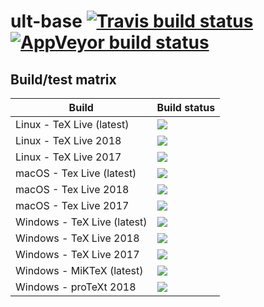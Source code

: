 # ult-base [![Travis build status][travis-badge]][travis-url] [![AppVeyor build status][appveyor-badge]][appveyor-url]


## Build/test matrix

| Build                       | Build status                               |
| --------------------------- | ------------------------------------------ |
| Linux - TeX Live (latest)   | [![][travis-linux-tl-latest-badge]](#)     |
| Linux - TeX Live 2018       | [![][travis-linux-tl-2018-badge]](#)       |
| Linux - TeX Live 2017       | [![][travis-linux-tl-2017-badge]](#)       |
| macOS - Tex Live (latest)   | [![][travis-macos-tl-latest-badge]](#)     |
| macOS - Tex Live 2018       | [![][travis-macos-tl-2018-badge]](#)       |
| macOS - Tex Live 2017       | [![][travis-macos-tl-2017-badge]](#)       |
| Windows - TeX Live (latest) | [![][appveyor-texlive-latest-badge]](#)    |
| Windows - TeX Live 2018     | [![][appveyor-texlive-2018-badge]](#)      |
| Windows - TeX Live 2017     | [![][appveyor-texlive-2017-badge]](#)      |
| Windows - MiKTeX (latest)   | [![][appveyor-miktex-latest-badge]](#)     |
| Windows - proTeXt 2018      | [![][appveyor-protext-2018-badge]](#)      |


[travis-badge]: https://travis-ci.org/egraff/ult-base.svg?branch=master
[travis-url]: https://travis-ci.org/egraff/ult-base
[appveyor-badge]: https://ci.appveyor.com/api/projects/status/2i4xagf9s92eoxwu/branch/master?svg=true
[appveyor-url]: https://ci.appveyor.com/project/egraff/ult-base/branch/master

[travis-linux-tl-latest-badge]: https://travis-matrix-badges.herokuapp.com/repos/egraff/ult-base/branches/master/1
[travis-linux-tl-2018-badge]: https://travis-matrix-badges.herokuapp.com/repos/egraff/ult-base/branches/master/2
[travis-linux-tl-2017-badge]: https://travis-matrix-badges.herokuapp.com/repos/egraff/ult-base/branches/master/3
[travis-macos-tl-latest-badge]: https://travis-matrix-badges.herokuapp.com/repos/egraff/ult-base/branches/master/5
[travis-macos-tl-2018-badge]: https://travis-matrix-badges.herokuapp.com/repos/egraff/ult-base/branches/master/6
[travis-macos-tl-2017-badge]: https://travis-matrix-badges.herokuapp.com/repos/egraff/ult-base/branches/master/7

[appveyor-texlive-latest-badge]: https://appveyor-matrix-badges.herokuapp.com/repos/egraff/ult-base/branch/master/1
[appveyor-texlive-2018-badge]: https://appveyor-matrix-badges.herokuapp.com/repos/egraff/ult-base/branch/master/2
[appveyor-texlive-2017-badge]: https://appveyor-matrix-badges.herokuapp.com/repos/egraff/ult-base/branch/master/3
[appveyor-miktex-latest-badge]: https://appveyor-matrix-badges.herokuapp.com/repos/egraff/ult-base/branch/master/4
[appveyor-protext-2018-badge]: https://appveyor-matrix-badges.herokuapp.com/repos/egraff/ult-base/branch/master/5
